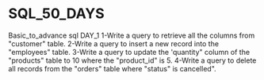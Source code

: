 # SQL_50_DAYS
Basic_to_advance sql
DAY_1
1-Write  a query  to retrieve  all  the columns  from  "customer" table.
2-Write  a  query  to insert  a  new  record  into  the "employees" table.
3-Write a query  to update  the  'quantity" column  of the  "products" table  to  10  where  the  "product_id" is  5.
4-Write a  query  to  delete  all records  from  the "orders" table  where  "status" is cancelled".
